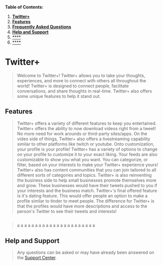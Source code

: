 **Table of Contents:**
1. [**Twitter+**]()
2. [**Features**]()
3. [**Frequently Asked Questions**]()
4. [**Help and Support**]()
5. [****]()
6. [****]()
# Twitter+
> Welcome to Twitter+! Twitter+ allows you to take your thoughts, experiences, and more to connect with others all throughout the world! Twitter+ is designed to connect people, facilitate conversations, and share thoughts in real-time. Twitter+ also offers some unique features to help it stand out.
## Features
> Twitter+ offers a variety of different features to keep you entertained. Twitter+ offers the ability to now download videos right from a tweet! No more need for work arounds or third-party sites/apps. On the video side of things, Twitter+ also offers a livestreaming capability similar to other platforms like twitch or youtube. Onto customization, your profile is your profile! Twitter+ has a variety of options to change on your profile to customize it to your exact liking. Your feeds are also customizable to show you what you want. You can categorize, or filter, based on your interests to make your Twitter+ experience yours! Twitter+ also has content communities that you can join tailored to all different sorts of categories and topics. Twitter+ is also reinventing the business side to help small businesses promote themselves more and grow. These businesses would have their tweets pushed to you if your interests and the business match. Twitter+'s final offered feature is it's dating feature. This would offer people an option to make a profile similar to tinder to meet people. The difference for Twitter+ is that the profiles would have more descriptions and access to the person's Twitter to see their tweets and interests!
## 
> a
> a
> a
> a
> a
> a
> a
> a
> a
> a
> a
> a
> a
> a
> a
> a
> a
> a
> a
> a
> a
> a
## Help and Support
> Any questions can be asked or may have already been answered on the [Support Center](https://www.ThisHasToBeChanged.com/).
